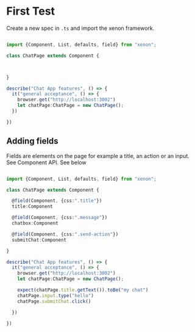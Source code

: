 # First Test

Create a new spec in `.ts` and import the xenon framework.

```typescript

import {Component, List, defaults, field} from "xenon";

class ChatPage extends Component {



}

describe("Chat App features", () => {
  it("general acceptance", () => {
    browser.get("http://localhost:3002")
    let chatPage:ChatPage = new ChatPage();
  })

})

```

## Adding fields
Fields are elements on the page for example a title, an action or an input. See Component API. See below

```typescript

import {Component, List, defaults, field} from "xenon";

class ChatPage extends Component {

  @field(Component, {css:".title"})
  title:Component

  @field(Component, {css:".message"})
  chatbox:Component

  @field(Component, {css:".send-action"})
  submitChat:Component

}

describe("Chat App features", () => {
  it("general acceptance", () => {
    browser.get("http://localhost:3002")
    let chatPage:ChatPage = new ChatPage();

    expect(chatPage.title.getText()).toBe("my chat")
    chatPage.input.type("hello")
    chatPage.submitChat.click()

  })

})

```
